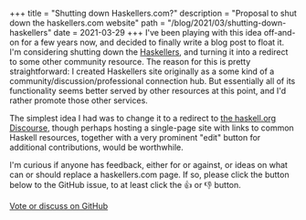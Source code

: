 +++
title = "Shutting down Haskellers.com?"
description = "Proposal to shut down the haskellers.com website"
path = "/blog/2021/03/shutting-down-haskellers"
date = 2021-03-29
+++
I've been playing with this idea off-and-on for a few years now, and decided to finally write a blog post to float it. I'm considering shutting down the [Haskellers](https://www.haskellers.com), and turning it into a redirect to some other community resource. The reason for this is pretty straightforward: I created Haskellers site originally as a some kind of a community/discussion/professional connection hub. But essentially all of its functionality seems better served by other resources at this point, and I'd rather promote those other services.

The simplest idea I had was to change it to a redirect to [the haskell.org Discourse](https://discourse.haskell.org/), though perhaps hosting a single-page site with links to common Haskell resources, together with a very prominent "edit" button for additional contributions, would be worthwhile.

I'm curious if anyone has feedback, either for or against, or ideas on what can or should replace a haskellers.com page. If so, please click the button below to the GitHub issue, to at least click the ​​​​​​​&#x1f44d; or &#x1f44e; button.

<p class="text-center"><a href="https://github.com/snoyberg/haskellers/issues/47" class="btn btn-info">Vote or discuss on GitHub</a></p>
